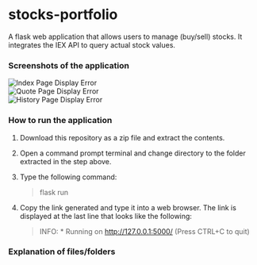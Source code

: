 # stocks-portfolio
A flask web application that allows users to manage (buy/sell) stocks. It integrates the IEX API to query actual stock values. 

### Screenshots of the application
![Index Page Display Error](/assets/readmeimgs/index.png)\
![Quote Page Display Error](/assets/readmeimgs/quote.png)\
![History Page Display Error](/assets/readmeimgs/history.png)

### How to run the application
1. Download this repository as a zip file and extract the contents.
2. Open a command prompt terminal and change directory to the folder extracted in the step above. 
3. Type the following command:

    > flask run
4. Copy the link generated and type it into a web browser. The link is displayed at the last line that looks like the following:

    > INFO:  * Running on http://127.0.0.1:5000/ (Press CTRL+C to quit)

### Explanation of files/folders
